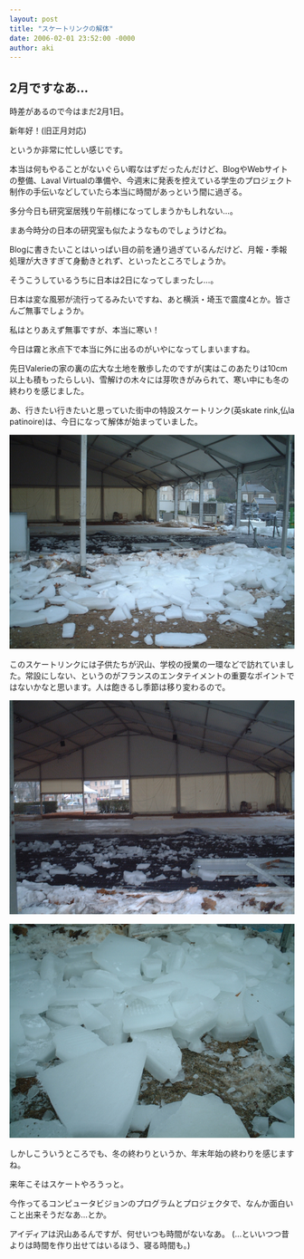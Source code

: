 ```yaml
---
layout: post
title: "スケートリンクの解体"
date: 2006-02-01 23:52:00 -0000
author: aki
---
```

## 2月ですなあ…

時差があるので今はまだ2月1日。

新年好！(旧正月対応)

というか非常に忙しい感じです。

本当は何もやることがないぐらい暇なはずだったんだけど、BlogやWebサイトの整備、Laval Virtualの準備や、今週末に発表を控えている学生のプロジェクト制作の手伝いなどしていたら本当に時間があっという間に過ぎる。

多分今日も研究室居残り午前様になってしまうかもしれない…。

まあ今時分の日本の研究室も似たようなものでしょうけどね。

Blogに書きたいことはいっぱい目の前を通り過ぎているんだけど、月報・季報処理が大きすぎて身動きとれず、といったところでしょうか。

そうこうしているうちに日本は2日になってしまったし…。

日本は変な風邪が流行ってるみたいですね、あと横浜・埼玉で震度4とか。皆さんご無事でしょうか。

私はとりあえず無事ですが、本当に寒い！

今日は霧と氷点下で本当に外に出るのがいやになってしまいますね。

先日Valerieの家の裏の広大な土地を散歩したのですが(実はこのあたりは10cm以上も積もったらしい)、雪解けの木々には芽吹きがみられて、寒い中にも冬の終わりを感じました。

あ、行きたい行きたいと思っていた街中の特設スケートリンク(英skate rink,仏la patinoire)は、今日になって解体が始まっていました。

![patinoire1.jpg](/assets/2006/patinoire1.jpg)

このスケートリンクには子供たちが沢山、学校の授業の一環などで訪れていました。常設にしない、というのがフランスのエンタテイメントの重要なポイントではないかなと思います。人は飽きるし季節は移り変わるので。

![patinoire2.jpg](/assets/2006/patinoire2.jpg)

![patinoire3.jpg](/assets/2006/patinoire3.jpg)

しかしこういうところでも、冬の終わりというか、年末年始の終わりを感じますね。

来年こそはスケートやろうっと。

今作ってるコンピュータビジョンのプログラムとプロジェクタで、なんか面白いこと出来そうだなあ…とか。

アイディアは沢山あるんですが、何せいつも時間がないなあ。 (…といいつつ昔よりは時間を作り出せてはいるほう、寝る時間も。)